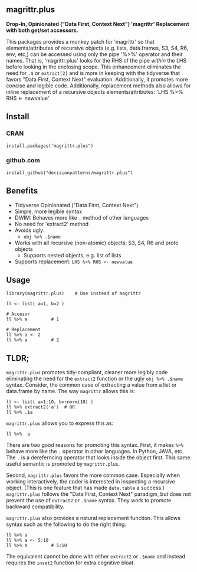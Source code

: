 ## magrittr.plus

**Drop-In, Opinionated ("Data First, Context Next") 'magrittr' Replacement
    with both get/set accessors.** 
    
This packages provides a monkey patch for 'magrittr' so that
elements/attributes of recursive objects 
(e.g. lists, data.frames, S3, S4, R6, env, etc,) can be accessed using only 
the pipe '%>%' operator and their names. That is, 'magrittr.plus' looks for 
the RHS of the pipe *within* the LHS before looking in the enclosing scope. 
This enhancement eliminates the need for `.$` or `extract[2]` and is more 
in keeping with the tidyverse that favors "Data First, Context Next" 
evaluation.  Additionally, it promotes more concise and legible code. 
Additionally, replacement methods also allows for inline replacement of a 
recursive objects elements/attributes: 'LHS %>% RHS <- newvalue'    


## Install 

### CRAN 

    install.packages('magrittr.plus")

### github.com

    install_github("decisionpatterns/magrittr.plus")


## Benefits

 - Tidyverse Opinionated ("Data First, Context Next")
 - Simple, more legible syntax 
 - DWIM: Behaves more like `.` method of other languages 
 - No need for 'extract2' method
 - Avoids ugly:
   * `obj %>% .$name` 
 - Works with all recursive (non-atomic) objects: S3, S4, R6 and proto objects
   * Supports nested objects, e.g. list of lists
 - Supports replacement: `LHS %>% RHS <- newvalue`


## Usage

    library(magrittr.plus)    # Use instead of magrittr
     
    ll <- list( a=1, b=2 ) 
     
    # Accesor
    ll %>% a         # 1
     
    # Replacement
    ll %>% a <- 2  
    ll %>% a         # 2


## TLDR;

`magrittr.plus` promotes tidy-compliant, cleaner more legibly code eliminating 
the need for the `extract2` function or the ugly `obj %>% .$name` syntax. 
Consider, the common case of extracting a value from a list or data.frame by 
name. The way `magrittr` allows this is:

    ll <- list( a=1:10, b=rnorm(10) ) 
    ll %>% extract2('a')  # OR
    ll %>% .$a

`magrittr.plus` allows you to express this as:

    ll %>%  a

There are two good reasons for promoting this syntax. First, it makes `%>%` 
behave more like the `.` operator in other languages. In Python, JAVA, etc.  
The `.` is a dereferncing operator that looks inside the object first. This same
useful semantic is promoted by `magrittr.plus`.

Second, `magrittr.plus` favors the more common case. Especially when working 
interactively, the coder is interested in inspecting a recursive object. 
(This is one feature that has made `data.table` a success.) `magrittr.plus` 
follows the "Data First, Context Next" paradigm, but does not prevent the use 
of  `extract2` or `.$name` syntax. They work to promote backward compatibility. 


`magrittr.plus` also provides a natural replacement function. This allows syntax
such as the following to do the right thing.

    ll %>% a
    ll %>% a <- 5:10
    ll %>% a         # 5:10

The equivalent cannot be done with either `extract2` or `.$name` and instead 
requires the `inset2` function for extra cognitive bloat.  

